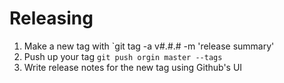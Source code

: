 # Releasing

1. Make a new tag with `git tag -a v#.#.# -m 'release summary'
1. Push up your tag `git push orgin master --tags`
1. Write release notes for the new tag using Github's UI
